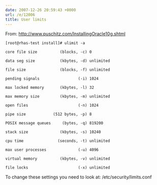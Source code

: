 ```yaml
---
date: 2007-12-26 20:59:43 +0000
url: /e/12006
title: User limits
---
```


From:
http://www.puschitz.com/InstallingOracle10g.shtml

	[root@rhas-test install]# ulimit -a

	core file size          (blocks, -c) 0

	data seg size           (kbytes, -d) unlimited

	file size               (blocks, -f) unlimited

	pending signals                 (-i) 1024

	max locked memory       (kbytes, -l) 32

	max memory size         (kbytes, -m) unlimited

	open files                      (-n) 1024

	pipe size            (512 bytes, -p) 8

	POSIX message queues     (bytes, -q) 819200

	stack size              (kbytes, -s) 10240

	cpu time               (seconds, -t) unlimited

	max user processes              (-u) 4096

	virtual memory          (kbytes, -v) unlimited

	file locks                      (-x) unlimited
To change these settings you need to look at:
/etc/security/limits.conf
